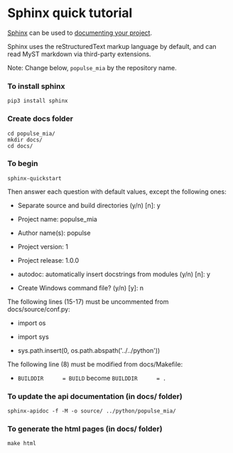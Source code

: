 
# Sphinx quick tutorial
[Sphinx](http://www.sphinx-doc.org/en/master/index.html) can be used to [documenting your project](https://pythonhosted.org/an_example_pypi_project/sphinx.html).
 
Sphinx uses the reStructuredText markup language by default, and can read MyST markdown via third-party extensions.

Note: Change below, `populse_mia` by the repository name.

### To install sphinx
```
pip3 install sphinx
```

### Create docs folder
```
cd populse_mia/
mkdir docs/
cd docs/
```

### To begin
```
sphinx-quickstart
```

Then answer each question with default values, except the following ones:
 - Separate source and build directories (y/n) [n]: y

 - Project name: populse_mia

 - Author name(s): populse

 - Project version: 1

 - Project release: 1.0.0

 - autodoc: automatically insert docstrings from modules (y/n) [n]: y

 - Create Windows command file? (y/n) [y]: n

The following lines (15-17) must be uncommented from docs/source/conf.py:
 - import os

 - import sys

 - sys.path.insert(0, os.path.abspath('../../python'))


The following line (8) must be modified from docs/Makefile:

 - `BUILDDIR      = BUILD`  become  `BUILDDIR      = .`


### To update the api documentation (in docs/ folder)
```
sphinx-apidoc -f -M -o source/ ../python/populse_mia/
```

### To generate the html pages (in docs/ folder)
```
make html
```
